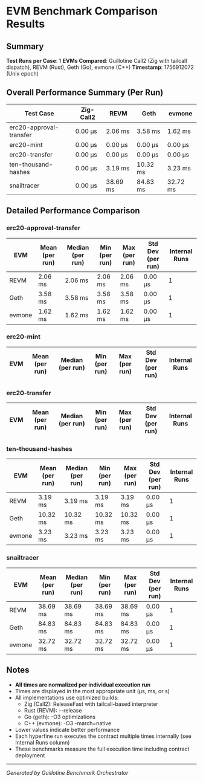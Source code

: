 # EVM Benchmark Comparison Results

## Summary

**Test Runs per Case**: 1
**EVMs Compared**: Guillotine Call2 (Zig with tailcall dispatch), REVM (Rust), Geth (Go), evmone (C++)
**Timestamp**: 1756912072 (Unix epoch)

## Overall Performance Summary (Per Run)

| Test Case | Zig-Call2 | REVM | Geth | evmone |
|-----------|-----------|------|------|--------|
| erc20-approval-transfer   |  0.00 μs |   2.06 ms |   3.58 ms |   1.62 ms |
| erc20-mint                |  0.00 μs |  0.00 μs |  0.00 μs |  0.00 μs |
| erc20-transfer            |  0.00 μs |  0.00 μs |  0.00 μs |  0.00 μs |
| ten-thousand-hashes       |  0.00 μs |   3.19 ms |  10.32 ms |   3.23 ms |
| snailtracer               |  0.00 μs |  38.69 ms |  84.83 ms |  32.72 ms |

## Detailed Performance Comparison

### erc20-approval-transfer

| EVM | Mean (per run) | Median (per run) | Min (per run) | Max (per run) | Std Dev (per run) | Internal Runs |
|-----|----------------|------------------|---------------|---------------|-------------------|---------------|
| REVM        |        2.06 ms |          2.06 ms |       2.06 ms |       2.06 ms |          0.00 μs |             1 |
| Geth        |        3.58 ms |          3.58 ms |       3.58 ms |       3.58 ms |          0.00 μs |             1 |
| evmone      |        1.62 ms |          1.62 ms |       1.62 ms |       1.62 ms |          0.00 μs |             1 |

### erc20-mint

| EVM | Mean (per run) | Median (per run) | Min (per run) | Max (per run) | Std Dev (per run) | Internal Runs |
|-----|----------------|------------------|---------------|---------------|-------------------|---------------|

### erc20-transfer

| EVM | Mean (per run) | Median (per run) | Min (per run) | Max (per run) | Std Dev (per run) | Internal Runs |
|-----|----------------|------------------|---------------|---------------|-------------------|---------------|

### ten-thousand-hashes

| EVM | Mean (per run) | Median (per run) | Min (per run) | Max (per run) | Std Dev (per run) | Internal Runs |
|-----|----------------|------------------|---------------|---------------|-------------------|---------------|
| REVM        |        3.19 ms |          3.19 ms |       3.19 ms |       3.19 ms |          0.00 μs |             1 |
| Geth        |       10.32 ms |         10.32 ms |      10.32 ms |      10.32 ms |          0.00 μs |             1 |
| evmone      |        3.23 ms |          3.23 ms |       3.23 ms |       3.23 ms |          0.00 μs |             1 |

### snailtracer

| EVM | Mean (per run) | Median (per run) | Min (per run) | Max (per run) | Std Dev (per run) | Internal Runs |
|-----|----------------|------------------|---------------|---------------|-------------------|---------------|
| REVM        |       38.69 ms |         38.69 ms |      38.69 ms |      38.69 ms |          0.00 μs |             1 |
| Geth        |       84.83 ms |         84.83 ms |      84.83 ms |      84.83 ms |          0.00 μs |             1 |
| evmone      |       32.72 ms |         32.72 ms |      32.72 ms |      32.72 ms |          0.00 μs |             1 |


## Notes

- **All times are normalized per individual execution run**
- Times are displayed in the most appropriate unit (μs, ms, or s)
- All implementations use optimized builds:
  - Zig (Call2): ReleaseFast with tailcall-based interpreter
  - Rust (REVM): --release
  - Go (geth): -O3 optimizations
  - C++ (evmone): -O3 -march=native
- Lower values indicate better performance
- Each hyperfine run executes the contract multiple times internally (see Internal Runs column)
- These benchmarks measure the full execution time including contract deployment

---

*Generated by Guillotine Benchmark Orchestrator*
